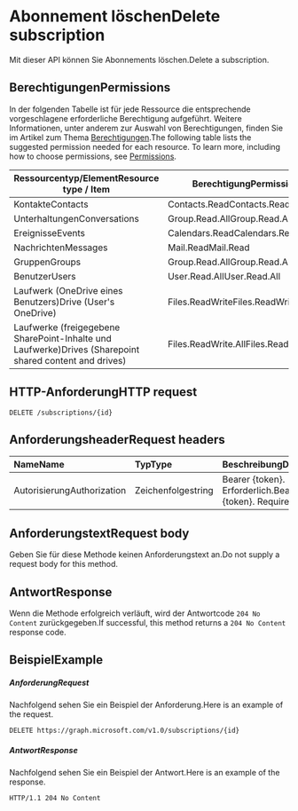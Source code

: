 # <a name="delete-subscription"></a><span data-ttu-id="409e5-101">Abonnement löschen</span><span class="sxs-lookup"><span data-stu-id="409e5-101">Delete subscription</span></span>

<span data-ttu-id="409e5-102">Mit dieser API können Sie Abonnements löschen.</span><span class="sxs-lookup"><span data-stu-id="409e5-102">Delete a subscription.</span></span>

## <a name="permissions"></a><span data-ttu-id="409e5-103">Berechtigungen</span><span class="sxs-lookup"><span data-stu-id="409e5-103">Permissions</span></span>

<span data-ttu-id="409e5-p101">In der folgenden Tabelle ist für jede Ressource die entsprechende vorgeschlagene erforderliche Berechtigung aufgeführt. Weitere Informationen, unter anderem zur Auswahl von Berechtigungen, finden Sie im Artikel zum Thema [Berechtigungen](../../../concepts/permissions_reference.md).</span><span class="sxs-lookup"><span data-stu-id="409e5-p101">The following table lists the suggested permission needed for each resource. To learn more, including how to choose permissions, see [Permissions](../../../concepts/permissions_reference.md).</span></span>

| <span data-ttu-id="409e5-106">Ressourcentyp/Element</span><span class="sxs-lookup"><span data-stu-id="409e5-106">Resource type / Item</span></span>        | <span data-ttu-id="409e5-107">Berechtigung</span><span class="sxs-lookup"><span data-stu-id="409e5-107">Permission</span></span>          |
|-----------------------------|---------------------|
| <span data-ttu-id="409e5-108">Kontakte</span><span class="sxs-lookup"><span data-stu-id="409e5-108">Contacts</span></span>                    | <span data-ttu-id="409e5-109">Contacts.Read</span><span class="sxs-lookup"><span data-stu-id="409e5-109">Contacts.Read</span></span>       |
| <span data-ttu-id="409e5-110">Unterhaltungen</span><span class="sxs-lookup"><span data-stu-id="409e5-110">Conversations</span></span>               | <span data-ttu-id="409e5-111">Group.Read.All</span><span class="sxs-lookup"><span data-stu-id="409e5-111">Group.Read.All</span></span>      |
| <span data-ttu-id="409e5-112">Ereignisse</span><span class="sxs-lookup"><span data-stu-id="409e5-112">Events</span></span>                      | <span data-ttu-id="409e5-113">Calendars.Read</span><span class="sxs-lookup"><span data-stu-id="409e5-113">Calendars.Read</span></span>      |
| <span data-ttu-id="409e5-114">Nachrichten</span><span class="sxs-lookup"><span data-stu-id="409e5-114">Messages</span></span>                    | <span data-ttu-id="409e5-115">Mail.Read</span><span class="sxs-lookup"><span data-stu-id="409e5-115">Mail.Read</span></span>           |
| <span data-ttu-id="409e5-116">Gruppen</span><span class="sxs-lookup"><span data-stu-id="409e5-116">Groups</span></span>                      | <span data-ttu-id="409e5-117">Group.Read.All</span><span class="sxs-lookup"><span data-stu-id="409e5-117">Group.Read.All</span></span>      |
| <span data-ttu-id="409e5-118">Benutzer</span><span class="sxs-lookup"><span data-stu-id="409e5-118">Users</span></span>                       | <span data-ttu-id="409e5-119">User.Read.All</span><span class="sxs-lookup"><span data-stu-id="409e5-119">User.Read.All</span></span>       |
| <span data-ttu-id="409e5-120">Laufwerk (OneDrive eines Benutzers)</span><span class="sxs-lookup"><span data-stu-id="409e5-120">Drive  (User's OneDrive)</span></span>    | <span data-ttu-id="409e5-121">Files.ReadWrite</span><span class="sxs-lookup"><span data-stu-id="409e5-121">Files.ReadWrite</span></span>     |
| <span data-ttu-id="409e5-122">Laufwerke (freigegebene SharePoint-Inhalte und Laufwerke)</span><span class="sxs-lookup"><span data-stu-id="409e5-122">Drives (Sharepoint shared content and drives)</span></span> | <span data-ttu-id="409e5-123">Files.ReadWrite.All</span><span class="sxs-lookup"><span data-stu-id="409e5-123">Files.ReadWrite.All</span></span> |

## <a name="http-request"></a><span data-ttu-id="409e5-124">HTTP-Anforderung</span><span class="sxs-lookup"><span data-stu-id="409e5-124">HTTP request</span></span>

<!-- { "blockType": "ignored" } -->

```http
DELETE /subscriptions/{id}
```

## <a name="request-headers"></a><span data-ttu-id="409e5-125">Anforderungsheader</span><span class="sxs-lookup"><span data-stu-id="409e5-125">Request headers</span></span>

| <span data-ttu-id="409e5-126">Name</span><span class="sxs-lookup"><span data-stu-id="409e5-126">Name</span></span>       | <span data-ttu-id="409e5-127">Typ</span><span class="sxs-lookup"><span data-stu-id="409e5-127">Type</span></span> | <span data-ttu-id="409e5-128">Beschreibung</span><span class="sxs-lookup"><span data-stu-id="409e5-128">Description</span></span>|
|:-----------|:------|:----------|
| <span data-ttu-id="409e5-129">Autorisierung</span><span class="sxs-lookup"><span data-stu-id="409e5-129">Authorization</span></span>  | <span data-ttu-id="409e5-130">Zeichenfolge</span><span class="sxs-lookup"><span data-stu-id="409e5-130">string</span></span>  | <span data-ttu-id="409e5-p102">Bearer {token}. Erforderlich.</span><span class="sxs-lookup"><span data-stu-id="409e5-p102">Bearer {token}. Required.</span></span> |

## <a name="request-body"></a><span data-ttu-id="409e5-133">Anforderungstext</span><span class="sxs-lookup"><span data-stu-id="409e5-133">Request body</span></span>

<span data-ttu-id="409e5-134">Geben Sie für diese Methode keinen Anforderungstext an.</span><span class="sxs-lookup"><span data-stu-id="409e5-134">Do not supply a request body for this method.</span></span>

## <a name="response"></a><span data-ttu-id="409e5-135">Antwort</span><span class="sxs-lookup"><span data-stu-id="409e5-135">Response</span></span>

<span data-ttu-id="409e5-136">Wenn die Methode erfolgreich verläuft, wird der Antwortcode `204 No Content` zurückgegeben.</span><span class="sxs-lookup"><span data-stu-id="409e5-136">If successful, this method returns a `204 No Content` response code.</span></span>

## <a name="example"></a><span data-ttu-id="409e5-137">Beispiel</span><span class="sxs-lookup"><span data-stu-id="409e5-137">Example</span></span>

##### <a name="request"></a><span data-ttu-id="409e5-138">Anforderung</span><span class="sxs-lookup"><span data-stu-id="409e5-138">Request</span></span>

<span data-ttu-id="409e5-139">Nachfolgend sehen Sie ein Beispiel der Anforderung.</span><span class="sxs-lookup"><span data-stu-id="409e5-139">Here is an example of the request.</span></span>
<!-- {
  "blockType": "request",
  "name": "delete_subscription"
}-->

```http
DELETE https://graph.microsoft.com/v1.0/subscriptions/{id}
```

##### <a name="response"></a><span data-ttu-id="409e5-140">Antwort</span><span class="sxs-lookup"><span data-stu-id="409e5-140">Response</span></span>

<span data-ttu-id="409e5-141">Nachfolgend sehen Sie ein Beispiel der Antwort.</span><span class="sxs-lookup"><span data-stu-id="409e5-141">Here is an example of the response.</span></span>
<!-- {
  "blockType": "response",
  "truncated": false,
  "@odata.type": "microsoft.graph.subscription"
} -->

```http
HTTP/1.1 204 No Content
```

<!-- {
  "type": "#page.annotation",
  "description": "Delete subscription",
  "keywords": "",
  "section": "documentation",
  "tocPath": ""
}-->
